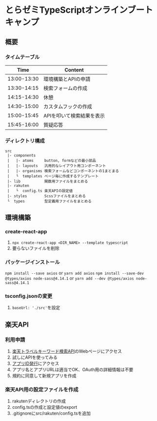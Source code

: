# とらゼミTypeScriptオンラインブートキャンプ
## 概要
### タイムテーブル
| Time | Content |
| ---- | ---- |
| 13:00-13:30 | 環境構築とAPIの申請 |
| 13:30-14:15 | 検索フォームの作成 |
| 14:15-14:30 | 休憩 |
| 14:30-15:00 | カスタムフックの作成 |
| 15:00-15:45 | APIを叩いて検索結果を表示 |
| 15:45-16:00 | 質疑応答 |

### ディレクトリ構成
```
src
 |- components
 |   |- atoms     button, formなどの最小部品
 |   |- layouts   汎用的なレイアウト用コンポーネント
 |   |- organisms 検索フォームなどコンポーネントの1まとまる
 |   └  templates ページ毎に作成するテンプレート
 |- lib           関数用ファイルをまとめる 
 |- rakuten
 |   └  config.ts 楽天APIの設定値
 |- styles        Scssファイルをまとめる
 └  types         型定義用ファイルをまとめる
```

## 環境構築
### create-react-app
1. `npx create-react-app <DIR_NAME> --template typescript`
2. 要らないファイルを削除

### パッケージインストール
`npm install --save axios` or `yarn add axios`
`npm install --save-dev @types/axios node-sass@4.14.1` or `yarn add --dev @types/axios node-sass@4.14.1`

### tsconfig.jsonの変更
1. `baseUrl: './src'`を設定

## 楽天API
### 利用申請
1. [楽天トラベルキーワード検索API](https://webservice.rakuten.co.jp/explorer/api/Travel/KeywordHotelSearch/)のWebページにアクセス
2. 試しにAPIを使ってみる
3. [アプリID発行](https://webservice.rakuten.co.jp/app/create)にアクセス
4. アプリ名とアプリURLは適当でOK、OAuth用の詳細情報は不要
5. 規約に同意して新規アプリを作成

### 楽天API用の設定ファイルを作成
1. rakutenディレクトリの作成
2. config.tsの作成と設定値のexport
3. .gitignoreにsrc/rakuten/config.tsを追加
